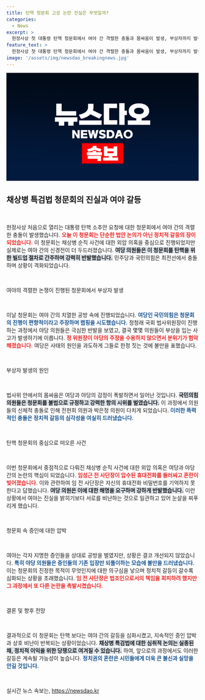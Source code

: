 ```yaml
---
title: 탄핵 청문회 고성 논란 진실은 무엇일까?
categories:
  - News
excerpt: >
  헌정사상 첫 대통령 탄핵 청문회에서 여야 간 격렬한 충돌과 몸싸움이 발생, 부상자까지 발생하며 긴장감이 극대화됐다. 여당은 이번 청문회가 탄핵 빌드업이라고 주장하는 가운데, 야당은 외압 의혹 증인들을 강하게 추궁했다. 이 혼란 속에 불거진 현직 검사와의 문자 논란도 주목받고 있다.
feature_text: >
  헌정사상 첫 대통령 탄핵 청문회에서 여야 간 격렬한 충돌과 몸싸움이 발생, 부상자까지 발생하며 긴장감이 극대화됐다. 여당은 이번 청문회가 탄핵 빌드업이라고 주장하는 가운데, 야당은 외압 의혹 증인들을 강하게 추궁했다. 이 혼란 속에 불거진 현직 검사와의 문자 논란도 주목받고 있다.
image: '/assets/img/newsdao_breakingnews.jpg'
---
```


<p><img src="/assets/img/newsdao_breakingnews.jpg" alt="implanttips 속보" /></p>

<h2 data-ke-size="size26">채상병 특검법 청문회의 진실과 여야 갈등</h2>

<p data-ke-size="size16">&nbsp;</p>

<p>헌정사상 처음으로 열리는 대통령 탄핵 소추안 요청에 대한 청문회에서 여야 간의 격렬한 충돌이 발생했습니다. <b><span style="color: #ee2323;">오늘 이 청문회는 단순한 법안 논의가 아닌 정치적 갈등의 장이 되었습니다.</span></b> 이 청문회는 채상병 순직 사건에 대한 외압 의혹을 중심으로 진행되었지만 실제로는 여야 간의 신경전이 더 두드러졌습니다. <b><span style="background-color: #21538527;">여당 의원들은 이 청문회를 탄핵을 위한 빌드업 절차로 간주하며 강력히 반발했습니다.</span></b> 민주당과 국민의힘은 최전선에서 충돌하며 상황이 격화되었습니다.</p>

<p data-ke-size="size16">&nbsp;</p>

<p>여야의 격렬한 논쟁이 진행된 청문회에서 부상자 발생</p>

<p data-ke-size="size16">&nbsp;</p>

<p>이날 청문회는 여야 간의 치열한 공방 속에 진행되었습니다. <b><span style="color: #1a5490;">여당인 국민의힘은 청문회의 진행이 편향적이라고 주장하며 랩핑을 시도했습니다.</span></b> 정청래 국회 법사위원장이 진행하는 과정에서 야당 의원들은 극심한 반발을 보였고, 결국 몇몇 의원들이 부상을 입는 사고가 발생하기에 이릅니다. <b><span style="color: #ee2323;">정 위원장이 야당의 주장을 수용하지 않으면서 분위기가 험악해졌습니다.</span></b> 여당은 사태의 원인을 과도하게 그들로 한정 짓는 것에 불만을 표했습니다.</p>

<p data-ke-size="size16">&nbsp;</p>

<p>부상자 발생의 원인</p>

<p data-ke-size="size16">&nbsp;</p>

<p>법사위 안에서의 몸싸움은 여당과 야당의 감정이 폭발하면서 일어난 것입니다. <b><span style="background-color: #21538527;">국민의힘 의원들은 청문회를 불법으로 규정하고 강력한 항의 시위를 벌였습니다.</span></b> 이 과정에서 의원들의 신체적 충돌로 인해 전현희 의원과 박은정 의원이 다치게 되었습니다. <b><span style="color: #1a5490;">이러한 폭력적인 충돌은 정치적 갈등의 심각성을 여실히 드러냈습니다.</span></b></p>

<p data-ke-size="size16">&nbsp;</p>

<p>탄핵 청문회의 중심으로 떠오른 사건</p>

<p data-ke-size="size16">&nbsp;</p>

<p>이번 청문회에서 중점적으로 다뤄진 채상병 순직 사건에 대한 외압 의혹은 여당과 야당 간의 논란의 핵심이 되었습니다. <b><span style="color: #ee2323;">임성근 전 사단장이 압수된 휴대전화를 둘러싸고 혼란이 빚어졌습니다.</span></b> 이와 관련하여 임 전 사단장은 자신의 휴대전화 비밀번호를 기억하지 못한다고 답했습니다. <b><span style="background-color: #21538527;">여당 의원은 이에 대한 해명을 요구하며 강하게 반발했습니다.</span></b> 이런 상황에서 여야는 진실을 밝히기보다 서로를 비난하는 것으로 일관하고 있어 눈살을 찌푸리게 했습니다.</p>

<p data-ke-size="size16">&nbsp;</p>

<p>청문회 속 증인에 대한 압박</p>

<p data-ke-size="size16">&nbsp;</p>

<p>여야는 각자 지명한 증인들을 상대로 공방을 벌였지만, 상황은 결코 개선되지 않았습니다. <b><span style="color: #1a5490;">특히 야당 의원들은 증인들의 기존 입장만 되풀이하는 모습에 불만을 드러냈습니다.</span></b> 이는 청문회의 진정한 목적이 무엇인지에 대한 의구심을 낳으며 정치적 갈등이 갈수록 심화되는 상황을 초래했습니다. <b><span style="color: #ee2323;">임 전 사단장은 법조인으로서의 책임을 회피하려 했지만 그 과정에서 또 다른 논란을 촉발시켰습니다.</span></b></p>

<p data-ke-size="size16">&nbsp;</p>

<p>결론 및 향후 전망</p>

<p data-ke-size="size16">&nbsp;</p>

<p>결과적으로 이 청문회는 탄핵 보다는 여야 간의 갈등을 심화시켰고, 지속적인 증인 압박과 상호 비난이 반복되는 상황이었습니다. <b><span style="background-color: #21538527;">채상병 특검법에 대한 심취적 논의는 실종된 채, 정치적 이익을 위한 당쟁으로 여겨질 수 있습니다.</span></b> 하여, 앞으로의 과정에서도 이러한 갈등은 계속될 가능성이 높습니다. <b><span style="color: #1a5490;">정치권의 혼란은 시민들에게 더욱 큰 불신과 실망을 안길 것입니다.</span></b> </p>

<p data-ke-size="size16">&nbsp;</p>
실시간 뉴스 속보는, <a href="https://newsdao.kr" rel="dofollow">https://newsdao.kr</a>


